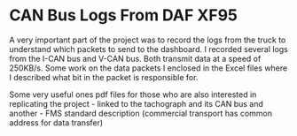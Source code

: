 # CAN Bus Logs From DAF XF95

A very important part of the project was to record the logs from the truck to understand which packets to send to the dashboard.
I recorded several logs from the I-CAN bus and V-CAN bus. Both transmit data at a speed of 250KB/s.
Some work on the data packets I enclosed in the Excel files where I described what bit in the packet is responsible for.

Some very useful ones pdf files for those who are also interested in replicating the project - linked to the tachograph and its CAN bus and another - FMS standard description (commercial transport has common address for data transfer)